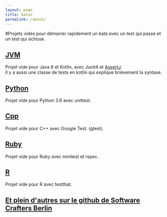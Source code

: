 ```yaml
---
layout: page
title: katas
permalink: /about/
---
```


#Projets vides pour démarrer rapidement un kata
avec un test qui passe et un test qui échoue.

## [JVM](https://github.com/GaspardPO/empty-kata-jvm)
Projet vide pour Java 8 et Kotlin, avec Junit4 et [AssertJ](https://assertj.github.io/doc/).  
Il y a aussi une classe de tests en kotlin qui explique brièvement la syntaxe.

## [Python](https://github.com/GaspardPO/empty-kata-python36)
Projet vide pour Python 3.6 avec unittest.  

## [Cpp](https://github.com/GaspardPO/empty-kata-cpp)
Projet vide pour C++ avec Google Test. (gtest).

## [Ruby](https://github.com/GaspardPO/empty-kata-ruby/)
Projet vide pour Ruby avec minitest et rspec.

## [R](https://github.com/GaspardPO/empty-kata-R)
Projet vide pour R avec testthat.

## [Et plein d'autres sur le github de Software Crafters Berlin](https://github.com/swkBerlin/kata-bootstraps/tree/master/cpp)

